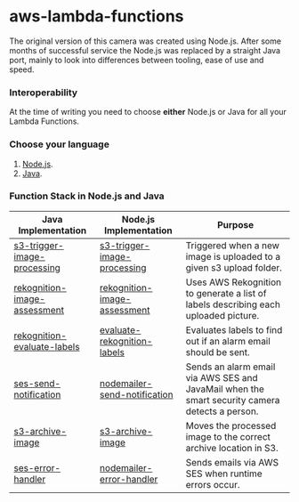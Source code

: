 # aws-lambda-functions

The original version of this camera was created using Node.js.  After some months of successful service the Node.js was replaced by a straight Java port, mainly to look into differences between tooling, ease of use and speed.

### Interoperability

At the time of writing you need to choose **either** Node.js or Java for all your Lambda Functions.

### Choose your language

1. [Node.js](https://github.com/markwest1972/smart-security-camera/tree/master/aws-lambda-functions/nodejs).
2. [Java](https://github.com/markwest1972/smart-security-camera/tree/master/aws-lambda-functions/java).

### Function Stack in Node.js and Java

| Java Implementation | Node.js Implementation | Purpose |
| ------------- | ------------- | ------------- |
| [s3-trigger-image-processing](https://github.com/markwest1972/smart-security-camera/tree/master/aws-lambda-functions/java/s3-trigger-image-processing) | [s3-trigger-image-processing](https://github.com/markwest1972/smart-security-camera/tree/master/aws-lambda-functions/nodejs/s3-trigger-image-processing) | Triggered when a new image is uploaded to a given s3 upload folder. |
| [rekognition-image-assessment](https://github.com/markwest1972/smart-security-camera/tree/master/aws-lambda-functions/java/rekognition-image-assessment) | [rekognition-image-assessment](https://github.com/markwest1972/smart-security-camera/tree/master/aws-lambda-functions/nodejs/rekognition-image-assessment)  |  Uses AWS Rekognition to generate a list of labels describing each uploaded picture.  |
| [rekognition-evaluate-labels](https://github.com/markwest1972/smart-security-camera/tree/master/aws-lambda-functions/java/rekognition-evaluate-labels) | [evaluate-rekognition-labels](https://github.com/markwest1972/smart-security-camera/tree/master/aws-lambda-functions/nodejs/evaluate-rekognition-labels) | Evaluates labels to find out if an alarm email should be sent. |
| [ses-send-notification](https://github.com/markwest1972/smart-security-camera/tree/master/aws-lambda-functions/java/ses-send-notification) | [nodemailer-send-notification](https://github.com/markwest1972/smart-security-camera/tree/master/aws-lambda-functions/nodejs/nodemailer-send-notification) | Sends an alarm email via AWS SES and JavaMail when the smart security camera detects a person. |
| [s3-archive-image](https://github.com/markwest1972/smart-security-camera/tree/master/aws-lambda-functions/java/s3-archive-image) | [s3-archive-image](https://github.com/markwest1972/smart-security-camera/tree/master/aws-lambda-functions/nodejs/s3-archive-image) | Moves the processed image to the correct archive location in S3. |
| [ses-error-handler](https://github.com/markwest1972/smart-security-camera/tree/master/aws-lambda-functions/java/ses-error-handler) | [nodemailer-error-handler](https://github.com/markwest1972/smart-security-camera/tree/master/aws-lambda-functions/nodejs/nodemailer-error-handler) | Sends emails via AWS SES when runtime errors occur. |
